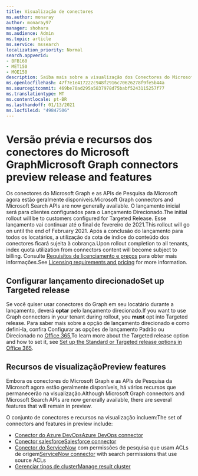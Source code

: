 ```yaml
---
title: Visualização de conectores
ms.author: monaray
author: monaray97
manager: shohara
ms.audience: Admin
ms.topic: article
ms.service: mssearch
localization_priority: Normal
search.appverid:
- BFB160
- MET150
- MOE150
description: Saiba mais sobre a visualização dos Conectores do Microsoft Graph para a Pesquisa da Microsoft.
ms.openlocfilehash: 47f7e1e417222c948f2916c70626278f9fe5b44a
ms.sourcegitcommit: 469be70ad295a5837978d75babf5243115257f77
ms.translationtype: MT
ms.contentlocale: pt-BR
ms.lasthandoff: 01/13/2021
ms.locfileid: "49847506"
---
```

# <a name="microsoft-graph-connectors-preview-release-and-features"></a><span data-ttu-id="02301-103">Versão prévia e recursos dos conectores do Microsoft Graph</span><span class="sxs-lookup"><span data-stu-id="02301-103">Microsoft Graph connectors preview release and features</span></span>

<span data-ttu-id="02301-104">Os conectores do Microsoft Graph e as APIs de Pesquisa da Microsoft agora estão geralmente disponíveis.</span><span class="sxs-lookup"><span data-stu-id="02301-104">Microsoft Graph connectors and Microsoft Search APIs are now generally available.</span></span> <span data-ttu-id="02301-105">O lançamento inicial será para clientes configurados para o Lançamento Direcionado.</span><span class="sxs-lookup"><span data-stu-id="02301-105">The initial rollout will be to customers configured for Targeted Release.</span></span> <span data-ttu-id="02301-106">Esse lançamento vai continuar até o final de fevereiro de 2021.</span><span class="sxs-lookup"><span data-stu-id="02301-106">This rollout will go on until the end of February 2021.</span></span> <span data-ttu-id="02301-107">Após a conclusão do lançamento para todos os locatários, a utilização da cota de índice do conteúdo dos conectores ficará sujeita à cobrança.</span><span class="sxs-lookup"><span data-stu-id="02301-107">Upon rollout completion to all tenants, index quota utilization from connectors content will become subject to billing.</span></span> <span data-ttu-id="02301-108">Consulte [Requisitos de licenciamento e preços](licensing.md) para obter mais informações.</span><span class="sxs-lookup"><span data-stu-id="02301-108">See [Licensing requirements and pricing](licensing.md) for more information.</span></span>

## <a name="set-up-targeted-release"></a><span data-ttu-id="02301-109">Configurar lançamento direcionado</span><span class="sxs-lookup"><span data-stu-id="02301-109">Set up Targeted release</span></span>

<span data-ttu-id="02301-110">Se você quiser usar conectores do Graph em seu locatário durante a lançamento, deverá **optar** pelo lançamento direcionado.</span><span class="sxs-lookup"><span data-stu-id="02301-110">If you want to use Graph connectors in your tenant during rollout, you **must** opt into Targeted release.</span></span> <span data-ttu-id="02301-111">Para saber mais sobre a opção de lançamento direcionado e como defini-la, confira Configurar as opções de lançamento Padrão ou Direcionado no [Office 365.](https://docs.microsoft.com/office365/admin/manage/release-options-in-office-365?view=o365-worldwide&preserve-view=true)</span><span class="sxs-lookup"><span data-stu-id="02301-111">To learn more about the Targeted release option and how to set it, see [Set up the Standard or Targeted release options in Office 365](https://docs.microsoft.com/office365/admin/manage/release-options-in-office-365?view=o365-worldwide&preserve-view=true).</span></span>

## <a name="preview-features"></a><span data-ttu-id="02301-112">Recursos de visualização</span><span class="sxs-lookup"><span data-stu-id="02301-112">Preview features</span></span>

<span data-ttu-id="02301-113">Embora os conectores do Microsoft Graph e as APIs de Pesquisa da Microsoft agora estão geralmente disponíveis, há vários recursos que permanecerão na visualização.</span><span class="sxs-lookup"><span data-stu-id="02301-113">Although Microsoft Graph connectors and Microsoft Search APIs are now generally available, there are several features that will remain in preview.</span></span>

<span data-ttu-id="02301-114">O conjunto de conectores e recursos na visualização incluem:</span><span class="sxs-lookup"><span data-stu-id="02301-114">The set of connectors and features in preview include:</span></span>

* [<span data-ttu-id="02301-115">Conector do Azure DevOps</span><span class="sxs-lookup"><span data-stu-id="02301-115">Azure DevOps connector</span></span>](azure-devops-connector.md)
* [<span data-ttu-id="02301-116">Conector salesforce</span><span class="sxs-lookup"><span data-stu-id="02301-116">Salesforce connector</span></span>](salesforce-connector.md)
* <span data-ttu-id="02301-117">[Conector do ServiceNow](servicenow-connector.md) com permissões de pesquisa que usam ACLs de origem</span><span class="sxs-lookup"><span data-stu-id="02301-117">[ServiceNow connector](servicenow-connector.md) with search permissions that use source ACLs</span></span>
* [<span data-ttu-id="02301-118">Gerenciar tipos de cluster</span><span class="sxs-lookup"><span data-stu-id="02301-118">Manage result cluster</span></span>](result-cluster.md)